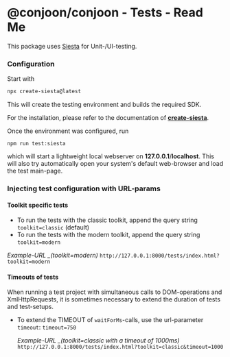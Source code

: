 # @conjoon/conjoon - Tests - Read Me

This package uses [Siesta](http://bryntum.com) for Unit-/UI-testing.

### Configuration

Start with 

```bash
npx create-siesta@latest
```

This will create the testing environment and builds the required SDK.

For the installation, please refer to the documentation of [**create-siesta**](https://github.com/coon-js/create-sites).

Once the environment was configured, run
```
npm run test:siesta
```
which will start a lightweight local webserver on **127.0.0.1**/**localhost**. This will also try
automatically open your system's default web-browser and load the test main-page.

### Injecting test configuration with URL-params

#### Toolkit specific tests
* To run the tests with the classic toolkit, append the query string `toolkit=classic` (default)
* To run the tests with the modern toolkit, append the query string `toolkit=modern`

*Example-URL _(toolkit=modern)*
`http://127.0.0.1:8000/tests/index.html?toolkit=modern`


#### Timeouts of tests
When running a test project with simultaneous calls to DOM-operations and XmlHttpRequests, it is sometimes
necessary to extend the duration of tests and test-setups.
* To extend the TIMEOUT of ```waitForMs```-calls, use the url-parameter ```timeout```: `timeout=750`

  *Example-URL _(toolkit=classic with a timeout of 1000ms)*
  `http://127.0.0.1:8000/tests/index.html?toolkit=classic&timeout=1000`
  